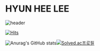 # HYUN HEE LEE

![header](https://capsule-render.vercel.app/api?type=wave&color=auto&height=300&section=header&text=capsule%20render&fontSize=90)

[![Hits](https://hits.seeyoufarm.com/api/count/incr/badge.svg?url=https%3A%2F%2Fgithub.com%2Fdimplehh&count_bg=%23F1E7D6&title_bg=%23A8ECEA&icon=&icon_color=%23E7E7E7&title=hits&edge_flat=false)](https://hits.seeyoufarm.com)

![Anurag's GitHub stats](https://github-readme-stats.vercel.app/api?username=dimplehh&show_icons=true&theme=tokyonight)[![Solved.ac프로필](http://mazassumnida.wtf/api/v2/generate_badge?boj=dimplehh)](https://solved.ac/dimplehh)
